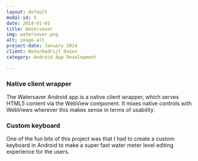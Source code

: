 ```yaml
---
layout: default
modal-id: 5
date: 2014-01-01
title: Watersaver
img: watersaver.png
alt: image-alt
project-date: January 2014
client: Waterbedrijf Oasen
category: Android App Development

---
```


### Native client wrapper
The Watersaver Android app is a native client wrapper, which serves HTML5 content via the WebView component. It mixes native controls with WebViews wherever this makes sense in terms of usability.

### Custom keyboard
One of the fun bits of this project was that I had to create a custom keyboard in Android to make a super fast water meter level editing experience for the users.
